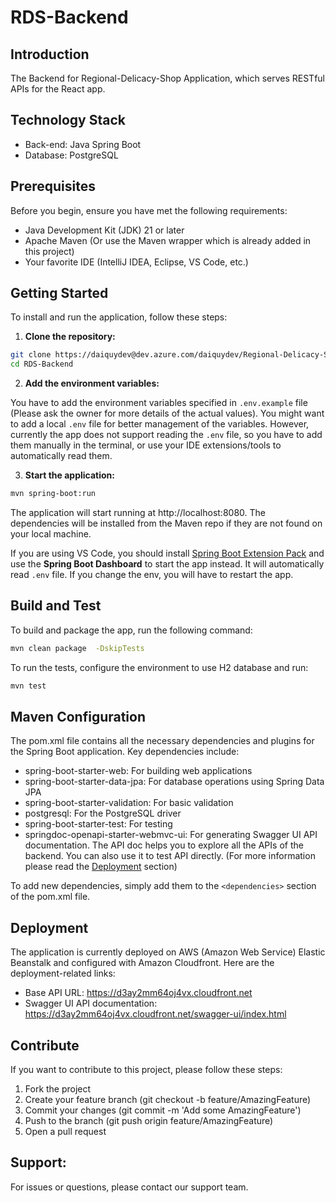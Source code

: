# RDS-Backend

## Introduction

The Backend for Regional-Delicacy-Shop Application, which serves RESTful APIs for the React app.

## Technology Stack

- Back-end: Java Spring Boot
- Database: PostgreSQL

## Prerequisites

Before you begin, ensure you have met the following requirements:

- Java Development Kit (JDK) 21 or later
- Apache Maven (Or use the Maven wrapper which is already added in this project)
- Your favorite IDE (IntelliJ IDEA, Eclipse, VS Code, etc.)

## Getting Started

To install and run the application, follow these steps:

1. **Clone the repository:**

```sh
git clone https://daiquydev@dev.azure.com/daiquydev/Regional-Delicacy-Shop/_git/RDS-Backend
cd RDS-Backend
```

2. **Add the environment variables:**

You have to add the environment variables specified in `.env.example` file (Please ask the owner for more details of the actual values). You might want to add a local `.env` file for better management of the variables. However, currently the app does not support reading the `.env` file, so you have to add them manually in the terminal, or use your IDE extensions/tools to automatically read them.

3. **Start the application:**

```sh
mvn spring-boot:run
```

The application will start running at http://localhost:8080. The dependencies will be installed from the Maven repo if they are not found on your local machine.

If you are using VS Code, you should install [Spring Boot Extension Pack](https://marketplace.visualstudio.com/items?itemName=vmware.vscode-boot-dev-pack) and use the **Spring Boot Dashboard** to start the app instead. It will automatically read `.env` file. If you change the env, you will have to restart the app.

## Build and Test

To build and package the app, run the following command:

```sh
mvn clean package  -DskipTests
```

To run the tests, configure the environment to use H2 database and run:

```sh
mvn test
```

## Maven Configuration

The pom.xml file contains all the necessary dependencies and plugins for the Spring Boot application. Key dependencies include:

- spring-boot-starter-web: For building web applications
- spring-boot-starter-data-jpa: For database operations using Spring Data JPA
- spring-boot-starter-validation: For basic validation
- postgresql: For the PostgreSQL driver
- spring-boot-starter-test: For testing
- springdoc-openapi-starter-webmvc-ui: For generating Swagger UI API documentation. The API doc helps you to explore all the APIs of the backend. You can also use it to test API directly. (For more information please read the [Deployment](#deployment) section)

To add new dependencies, simply add them to the `<dependencies>` section of the pom.xml file.

## Deployment

The application is currently deployed on AWS (Amazon Web Service) Elastic Beanstalk and configured with Amazon Cloudfront. Here are the deployment-related links:

- Base API URL: https://d3ay2mm64oj4vx.cloudfront.net
- Swagger UI API documentation: https://d3ay2mm64oj4vx.cloudfront.net/swagger-ui/index.html

## Contribute

If you want to contribute to this project, please follow these steps:

1. Fork the project
2. Create your feature branch (git checkout -b feature/AmazingFeature)
3. Commit your changes (git commit -m 'Add some AmazingFeature')
4. Push to the branch (git push origin feature/AmazingFeature)
5. Open a pull request

## Support:

For issues or questions, please contact our support team.
